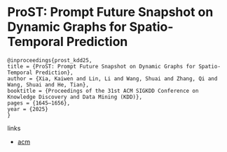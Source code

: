 # ProST: Prompt Future Snapshot on Dynamic Graphs for Spatio-Temporal Prediction

```
@inproceedings{prost_kdd25,
title = {ProST: Prompt Future Snapshot on Dynamic Graphs for Spatio-Temporal Prediction},
author = {Xia, Kaiwen and Lin, Li and Wang, Shuai and Zhang, Qi and Wang, Shuai and He, Tian},
booktitle = {Proceedings of the 31st ACM SIGKDD Conference on Knowledge Discovery and Data Mining (KDD)},
pages = {1645–1656},
year = {2025}
}
```

links
- [acm](https://dl.acm.org/doi/10.1145/3690624.3709273)
